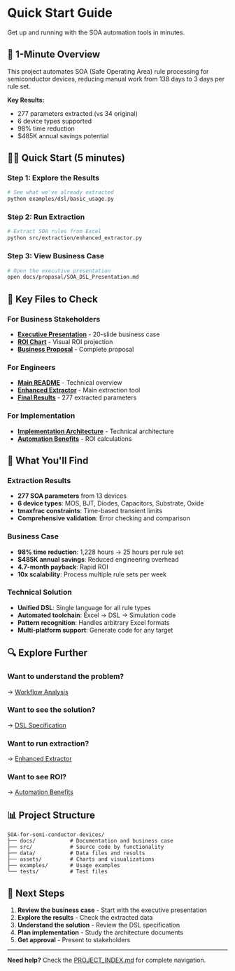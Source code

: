 # Quick Start Guide

Get up and running with the SOA automation tools in minutes.

## 🚀 1-Minute Overview

This project automates SOA (Safe Operating Area) rule processing for semiconductor devices, reducing manual work from 138 days to 3 days per rule set.

**Key Results:**
- 277 parameters extracted (vs 34 original)
- 6 device types supported
- 98% time reduction
- $485K annual savings potential

## 🏃‍♂️ Quick Start (5 minutes)

### Step 1: Explore the Results
```bash
# See what we've already extracted
python examples/dsl/basic_usage.py
```

### Step 2: Run Extraction
```bash
# Extract SOA rules from Excel
python src/extraction/enhanced_extractor.py
```

### Step 3: View Business Case
```bash
# Open the executive presentation
open docs/proposal/SOA_DSL_Presentation.md
```

## 📁 Key Files to Check

### For Business Stakeholders
- **[Executive Presentation](docs/proposal/SOA_DSL_Presentation.md)** - 20-slide business case
- **[ROI Chart](assets/charts/soa_roi_timeline.png)** - Visual ROI projection
- **[Business Proposal](docs/proposal/SOA_DSL_Proposal.md)** - Complete proposal

### For Engineers
- **[Main README](docs/README.md)** - Technical overview
- **[Enhanced Extractor](src/extraction/enhanced_extractor.py)** - Main extraction tool
- **[Final Results](data/results/final_soa_device_rules.json)** - 277 extracted parameters

### For Implementation
- **[Implementation Architecture](src/automation/implementation_architecture.py)** - Technical architecture
- **[Automation Benefits](src/automation/automation_benefits_analysis.py)** - ROI calculations

## 🎯 What You'll Find

### Extraction Results
- **277 SOA parameters** from 13 devices
- **6 device types**: MOS, BJT, Diodes, Capacitors, Substrate, Oxide
- **tmaxfrac constraints**: Time-based transient limits
- **Comprehensive validation**: Error checking and comparison

### Business Case
- **98% time reduction**: 1,228 hours → 25 hours per rule set
- **$485K annual savings**: Reduced engineering overhead
- **4.7-month payback**: Rapid ROI
- **10x scalability**: Process multiple rule sets per week

### Technical Solution
- **Unified DSL**: Single language for all rule types
- **Automated toolchain**: Excel → DSL → Simulation code
- **Pattern recognition**: Handles arbitrary Excel formats
- **Multi-platform support**: Generate code for any target

## 🔍 Explore Further

### Want to understand the problem?
→ [Workflow Analysis](src/automation/workflow_analysis.py)

### Want to see the solution?
→ [DSL Specification](src/dsl/soa_dsl_specification.py)

### Want to run extraction?
→ [Enhanced Extractor](src/extraction/enhanced_extractor.py)

### Want to see ROI?
→ [Automation Benefits](src/automation/automation_benefits_analysis.py)

## 📊 Project Structure

```
SOA-for-semi-conductor-devices/
├── docs/           # Documentation and business case
├── src/            # Source code by functionality
├── data/           # Data files and results
├── assets/         # Charts and visualizations
├── examples/       # Usage examples
└── tests/          # Test files
```

## 🎯 Next Steps

1. **Review the business case** - Start with the executive presentation
2. **Explore the results** - Check the extracted data
3. **Understand the solution** - Review the DSL specification
4. **Plan implementation** - Study the architecture documents
5. **Get approval** - Present to stakeholders

---

**Need help?** Check the [PROJECT_INDEX.md](PROJECT_INDEX.md) for complete navigation.